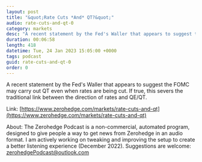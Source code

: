 ```yaml
---
layout: post
title: "&quot;Rate Cuts *And* QT?&quot;"
audio: rate-cuts-and-qt-0
category: markets
desc: "A recent statement by the Fed's Waller that appears to suggest the FOMC may carry out QT even when rates are being cut. If true, this severs the traditional link between the direction of rates and QE/QT."
duration: 00:06:58
length: 418
datetime: Tue, 24 Jan 2023 15:05:00 +0000
tags: podcast
guid: rate-cuts-and-qt-0
order: 0
---
```

A recent statement by the Fed's Waller that appears to suggest the FOMC may carry out QT even when rates are being cut. If true, this severs the traditional link between the direction of rates and QE/QT.

Link: [https://www.zerohedge.com/markets/rate-cuts-and-qt](https://www.zerohedge.com/markets/rate-cuts-and-qt)

About: The Zerohedge Podcast is a non-commercial, automated program, designed to give people a way to get news from Zerohedge in an audio format.  I am actively working on tweaking and improving the setup to create a better listening experience (December 2022).  Suggestions are welcome: [zerohedgePodcast@outlook.com](mailto:zerohedgePodcast@outlook.com)